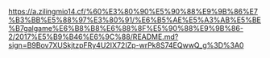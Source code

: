 https://a.zilingmio14.cf/%60%E3%80%90%E5%90%88%E9%9B%86%E7%B3%BB%E5%88%97%E3%80%91/%E6%B5%AE%E5%A3%AB%E5%BE%B7galgame%E6%B8%B8%E6%88%8F%E5%90%88%E9%9B%86-2/2017%E5%B9%B46%E6%9C%88/README.md?sign=B9Bov7XUSkjtzpFRy4U2IX72IZp-wrPk8S74EQwwQ_g%3D%3A0
